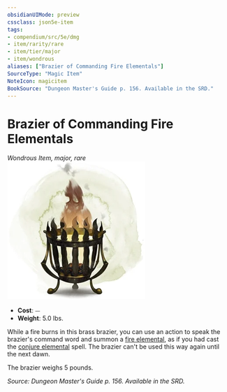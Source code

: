 ```yaml
---
obsidianUIMode: preview
cssclass: json5e-item
tags:
- compendium/src/5e/dmg
- item/rarity/rare
- item/tier/major
- item/wondrous
aliases: ["Brazier of Commanding Fire Elementals"]
SourceType: "Magic Item"
NoteIcon: magicitem
BookSource: "Dungeon Master's Guide p. 156. Available in the SRD."
---
```

# Brazier of Commanding Fire Elementals
*Wondrous Item, major, rare*  
![](https://raw.githubusercontent.com/5etools-mirror-2/5etools-img/main/items/DMG/Brazier%20of%20Commanding%20Fire%20Elementals.webp#right)  

- **Cost**: ⏤
- **Weight**: 5.0 lbs.

While a fire burns in this brass brazier, you can use an action to speak the brazier's command word and summon a [fire elemental](/2-Mechanics/CLI/bestiary/elemental/fire-elemental.md), as if you had cast the [conjure elemental](/2-Mechanics/CLI/spells/conjure-elemental.md) spell. The brazier can't be used this way again until the next dawn.

The brazier weighs 5 pounds.

*Source: Dungeon Master's Guide p. 156. Available in the SRD.*